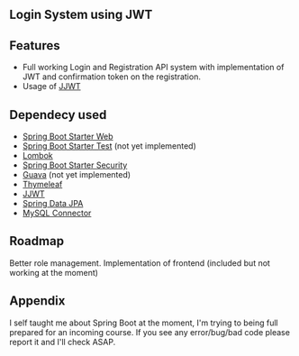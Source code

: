 ## Login System using JWT
## Features

- Full working Login and Registration API system with implementation of JWT and confirmation token on the registration.
- Usage of [JJWT](https://github.com/jwtk/jjwt)


## Dependecy used

- [Spring Boot Starter Web](https://mvnrepository.com/artifact/org.springframework.boot/spring-boot-starter-web)
- [Spring Boot Starter Test](https://mvnrepository.com/artifact/org.springframework.boot/spring-boot-starter-test) (not yet implemented)
- [Lombok](https://mvnrepository.com/artifact/org.projectlombok/lombok)
- [Spring Boot Starter Security](https://mvnrepository.com/artifact/org.springframework.boot/spring-boot-starter-security)
- [Guava](https://mvnrepository.com/artifact/com.google.guava/guava) (not yet implemented)
- [Thymeleaf](https://mvnrepository.com/artifact/org.thymeleaf/thymeleaf)
- [JJWT](https://mvnrepository.com/artifact/io.jsonwebtoken/jjwt-api)
- [Spring Data JPA](https://mvnrepository.com/artifact/org.springframework.data/spring-data-jpa) 
- [MySQL Connector](https://mvnrepository.com/artifact/mysql/mysql-connector-java)

## Roadmap
Better role management.
Implementation of frontend (included but not working at the moment)

## Appendix

I self taught me about Spring Boot at the moment, I'm trying to being full prepared for an incoming course.
If you see any error/bug/bad code please report it and I'll check ASAP.



